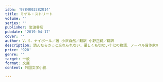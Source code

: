 ```yaml
---
isbn: '9784003282014'
title: ミゲル・ストリート
volume: ''
series: ''
publisher: 岩波書店
pubdate: '2019-04-17'
cover: ''
author: V．S．ナイポール／著 小沢自然／翻訳 小野正嗣／翻訳
description: 読んだらきっと忘れられない，優しくも切ない十七の物語．ノーベル賞作家の印象を新たにする，必読の一作．
price: '920'
genre: ''
target: 一般
format: 文庫
content: 外国文学小説

---
```

